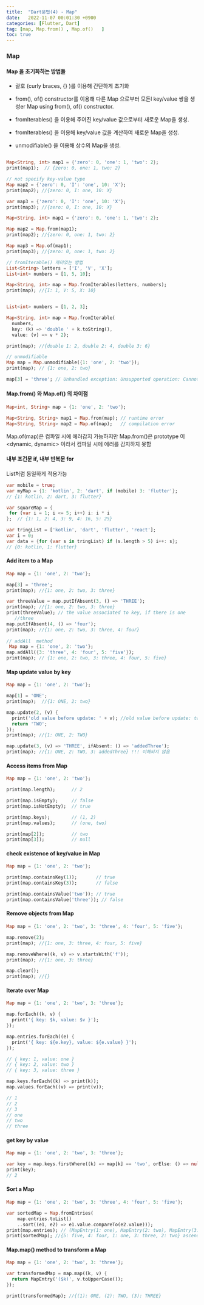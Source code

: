 ```yaml
---
title:  "Dart문법(4) - Map"  
date:   2022-11-07 00:01:30 +0900
categories: [Flutter, Dart]
tag: [map, Map.from() , Map.of()   ]
toc: true 
---
```


### Map

#### Map 을 초기화하는 방법들

-   괄호  (curly braces, {} )를 이용해 간단하게 초기화

- from(), of() constructor를 이용해 다른 Map 으로부터 모든l key/value 쌍을 생성er Map using from(), of() constructor.
- fromIterables() 을 이용해 주어진 key/value 값으로부터 새로운 Map을 생성.
- fromIterables() 을 이용해 key/value 값을 계산하여 새로운 Map을 생성.
- unmodifiable() 을 이용해 상수의 Map을 생성.

``` dart

Map<String, int> map1 = {'zero': 0, 'one': 1, 'two': 2};
print(map1);  // {zero: 0, one: 1, two: 2}

// not specify key-value type
Map map2 = {'zero': 0, 'I': 'one', 10: 'X'};
print(map2); //{zero: 0, I: one, 10: X}

var map3 = {'zero': 0, 'I': 'one', 10: 'X'};
print(map3); //{zero: 0, I: one, 10: X}

Map<String, int> map1 = {'zero': 0, 'one': 1, 'two': 2};

Map map2 = Map.from(map1);
print(map2); //{zero: 0, one: 1, two: 2}

Map map3 = Map.of(map1);
print(map3); //{zero: 0, one: 1, two: 2}

// fromIterable() 재미있는 방법
List<String> letters = ['I', 'V', 'X'];
List<int> numbers = [1, 5, 10];

Map<String, int> map = Map.fromIterables(letters, numbers);
print(map); //{I: 1, V: 5, X: 10}


List<int> numbers = [1, 2, 3];

Map<String, int> map = Map.fromIterable(
  numbers,
  key: (k) => 'double ' + k.toString(),
  value: (v) => v * 2);

print(map); //{double 1: 2, double 2: 4, double 3: 6}

// unmodifiable
Map map = Map.unmodifiable({1: 'one', 2: 'two'});
print(map); // {1: one, 2: two}

map[3] = 'three'; // Unhandled exception: Unsupported operation: Cannot modify unmodifiable map

```

#### Map.from() 와 Map.of() 의 차이점

``` dart
Map<int, String> map = {1: 'one', 2: 'two'};

Map<String, String> map1 = Map.from(map); // runtime error
Map<String, String> map2 = Map.of(map);   // compilation error

```

Map.of(map)은 컴파일 시에 에러감지 가능하지만 Map.from()은 prototype 이 <dynamic, dynamic> 이라서 컴파일 시에 에러를 감지하지 못함

#### 내부 조건문 if, 내부 반복문 for

 List처럼 동일하게 적용가능

 ``` dart
var mobile = true;
var myMap = {1: 'kotlin', 2: 'dart', if (mobile) 3: 'flutter'};
// {1: kotlin, 2: dart, 3: flutter}

var squareMap = {
  for (var i = 1; i <= 5; i++) i: i * i
};  // {1: 1, 2: 4, 3: 9, 4: 16, 5: 25}

var tringList = ['kotlin', 'dart', 'flutter', 'react'];
var i = 0;
var data = {for (var s in tringList) if (s.length > 5) i++: s};
// {0: kotlin, 1: flutter}
```
#### Add item to a Map

``` dart 
Map map = {1: 'one', 2: 'two'};

map[3] = 'three';
print(map); //{1: one, 2: two, 3: three}

var threeValue = map.putIfAbsent(3, () => 'THREE');
print(map); //{1: one, 2: two, 3: three}
print(threeValue); // the value associated to key, if there is one
   //three 
map.putIfAbsent(4, () => 'four');
print(map); //{1: one, 2: two, 3: three, 4: four}
 
// addAll  method
 Map map = {1: 'one', 2: 'two'};
map.addAll({3: 'three', 4: 'four', 5: 'five'});
print(map); // {1: one, 2: two, 3: three, 4: four, 5: five}
```

#### Map update value by key

``` dart
Map map = {1: 'one', 2: 'two'};

map[1] = 'ONE';
print(map);  //{1: ONE, 2: two}

map.update(2, (v) {
  print('old value before update: ' + v); //old value before update: two
  return 'TWO';
});
print(map); //{1: ONE, 2: TWO}

map.update(3, (v) => 'THREE', ifAbsent: () => 'addedThree');
print(map); //{1: ONE, 2: TWO, 3: addedThree} !!! 이해되지 않음
```

#### Access items from Map 

``` dart
Map map = {1: 'one', 2: 'two'};

print(map.length);      // 2

print(map.isEmpty);     // false
print(map.isNotEmpty);  // true

print(map.keys);        // (1, 2)
print(map.values);      // (one, two)

print(map[2]);          // two
print(map[3]);          // null
```

#### check existence of key/value in Map

``` dart
Map map = {1: 'one', 2: 'two'};

print(map.containsKey(1));       // true
print(map.containsKey(3));       // false

print(map.containsValue('two')); // true
print(map.containsValue('three')); // false
```

#### Remove objects from Map

``` dart
Map map = {1: 'one', 2: 'two', 3: 'three', 4: 'four', 5: 'five'};

map.remove(2);
print(map); //{1: one, 3: three, 4: four, 5: five}

map.removeWhere((k, v) => v.startsWith('f'));
print(map); //{1: one, 3: three}

map.clear();
print(map); //{}

```

#### Iterate over Map

``` dart
Map map = {1: 'one', 2: 'two', 3: 'three'};

map.forEach((k, v) {
  print('{ key: $k, value: $v }'); 
});

map.entries.forEach((e) { 
  print('{ key: ${e.key}, value: ${e.value} }'); 
});

// { key: 1, value: one }
// { key: 2, value: two }
// { key: 3, value: three }

map.keys.forEach((k) => print(k));
map.values.forEach((v) => print(v));

// 1
// 2
// 3
// one
// two
// three
```

####  get key by value

``` dart
Map map = {1: 'one', 2: 'two', 3: 'three'};

var key = map.keys.firstWhere((k) => map[k] == 'two', orElse: () => null);
print(key);
// 2
```
#### Sort a Map 

``` dart
Map map = {1: 'one', 2: 'two', 3: 'three', 4: 'four', 5: 'five'};

var sortedMap = Map.fromEntries(
    map.entries.toList()
    ..sort((e1, e2) => e1.value.compareTo(e2.value)));
print(map.entries); // (MapEntry(1: one), MapEntry(2: two), MapEntry(3: three), MapEntry(4: four), MapEntry(5: five))
print(sortedMap); //{5: five, 4: four, 1: one, 3: three, 2: two} ascending

```

#### Map.map() method to transform a Map 

``` dart
Map map = {1: 'one', 2: 'two', 3: 'three'};

var transformedMap = map.map((k, v) {
  return MapEntry('($k)', v.toUpperCase());
});

print(transformedMap); //{(1): ONE, (2): TWO, (3): THREE}
```